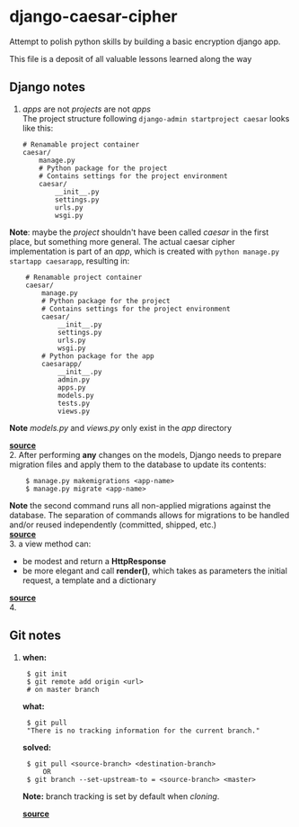 # django-caesar-cipher
Attempt to polish python skills by building a basic encryption django app.

This file is a deposit of all valuable lessons learned along the way

## Django notes ##
1.  *apps* are not *projects* are not *apps*  
The project structure following `django-admin startproject caesar` looks like this:
		
		# Renamable project container	
		caesar/	
			manage.py
			# Python package for the project
			# Contains settings for the project environment 
			caesar/ 
				__init__.py
				settings.py
				urls.py
				wsgi.py
**Note**: maybe the *project* shouldn't have been called *caesar* in the first place, but something more general. The actual caesar cipher implementation is part of an *app*, which is created with `python manage.py startapp caesarapp`, resulting in:

		# Renamable project container	
		caesar/	
			manage.py
			# Python package for the project
			# Contains settings for the project environment 
			caesar/ 
				__init__.py
				settings.py
				urls.py
				wsgi.py
			# Python package for the app
			caesarapp/
				__init__.py
				admin.py
				apps.py
				models.py
				tests.py
				views.py

**Note** *models.py* and *views.py* only exist in the *app* directory  

[**source**](https://docs.djangoproject.com/en/1.9/intro/tutorial01/)  
2. After performing **any** changes on the models, Django needs to prepare migration files and apply them to the database to update its contents:

		$ manage.py makemigrations <app-name>  
		$ manage.py migrate <app-name>
  

**Note** the second command runs all non-applied migrations against the database. The separation of commands allows for migrations to be handled and/or reused independently (committed, shipped, etc.)    
[**source**](https://docs.djangoproject.com/en/1.9/intro/tutorial02/)  
3. a view method can:

* be modest and return a **HttpResponse**
* be more elegant and call **render()**, which takes as parameters the initial request, a template and a dictionary
    
[**source**](https://docs.djangoproject.com/en/1.9/intro/tutorial03/#a-shortcut-render)  
4. 

## Git notes ##
1. **when:** 

		$ git init 
        $ git remote add origin <url>
		# on master branch
		  
	**what:** 
		
		$ git pull
		"There is no tracking information for the current branch."
			
	**solved:**
		
		$ git pull <source-branch> <destination-branch>
			OR
		$ git branch --set-upstream-to = <source-branch> <master>	

	**Note:** branch tracking is set by default when *cloning*.

	[**source**](http://stackoverflow.com/a/32056416/1368705)
